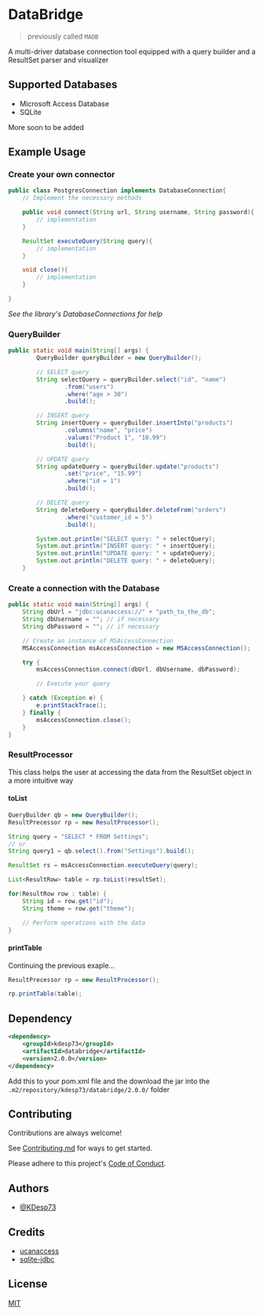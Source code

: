 # DataBridge

> previously called `MADB`

A multi-driver database connection tool equipped with a query builder and a ResultSet parser and visualizer

## Supported Databases

- Microsoft Access Database
- SQLite

More soon to be added

## Example Usage

### Create your own connector

```java
public class PostgresConnection implements DatabaseConnection{
	// Implement the necessary methods

	public void connect(String url, String username, String password){
		// implementation
	}

	ResultSet executeQuery(String query){
		// implementation
	}

	void close(){
		// implementation
	}

}
```

*See the library's DatabaseConnections for help*

### QueryBuilder

```java
public static void main(String[] args) {
        QueryBuilder queryBuilder = new QueryBuilder();

        // SELECT query
        String selectQuery = queryBuilder.select("id", "name")
                .from("users")
                .where("age > 30")
                .build();

        // INSERT query
        String insertQuery = queryBuilder.insertInto("products")
                .columns("name", "price")
                .values("Product 1", "10.99")
                .build();

        // UPDATE query
        String updateQuery = queryBuilder.update("products")
                .set("price", "15.99")
                .where("id = 1")
                .build();

        // DELETE query
        String deleteQuery = queryBuilder.deleteFrom("orders")
                .where("customer_id = 5")
                .build();

        System.out.println("SELECT query: " + selectQuery);
        System.out.println("INSERT query: " + insertQuery);
        System.out.println("UPDATE query: " + updateQuery);
        System.out.println("DELETE query: " + deleteQuery);
    }
```

### Create a connection with the Database

```java
public static void main(String[] args) {
	String dbUrl = "jdbc:ucanaccess://" + "path_to_the_db";
	String dbUsername = ""; // if necessary
	String dbPassword = ""; // if necessary

	// Create an instance of MSAccessConnection
	MSAccessConnection msAccessConnection = new MSAccessConnection();

	try {
		msAccessConnection.connect(dbUrl, dbUsername, dbPassword);

		// Execute your query

	} catch (Exception e) {
		e.printStackTrace();
	} finally {
		msAccessConnection.close();
	}
}
```

### ResultProcessor

This class helps the user at accessing the data from the ResultSet object in a more intuitive way

#### toList

```java
QueryBuilder qb = new QueryBuilder();
ResultPrecessor rp = new ResultProcessor();

String query = "SELECT * FROM Settings";
// or
String query1 = qb.select().from("Settings").build();

ResultSet rs = msAccessConnection.executeQuery(query);

List<ResultRow> table = rp.toList(resultSet);

for(ResultRow row : table) {
	String id = row.get("id");
	String theme = row.get("theme");

	// Perform operations with the data
}
```

#### printTable

Continuing the previous exaple...

```java
ResultPrecessor rp = new ResultProcessor();

rp.printTable(table);
```

## Dependency

```xml
<dependency>
	<groupId>kdesp73</groupId>
	<artifactId>databridge</artifactId>
	<version>2.0.0</version>
</dependency>
```

Add this to your pom.xml file and the download the jar into the `.m2/repository/kdesp73/databridge/2.0.0/` folder

## Contributing

Contributions are always welcome!

See [Contributing.md](https://github.com/KDesp73/DataBridge/blob/main/Contributing.md) for ways to get started.

Please adhere to this project's [Code of Conduct](https://github.com/KDesp73/DataBridge/blob/main/CODE_OF_CONDUCT.md).

## Authors

- [@KDesp73](https://github.com/KDesp73)

## Credits

- [ucanaccess](https://ucanaccess.sourceforge.net/site.html)
- [sqlite-jdbc](https://github.com/xerial/sqlite-jdbc)

## License

[MIT](https://choosealicense.com/licenses/mit/)

